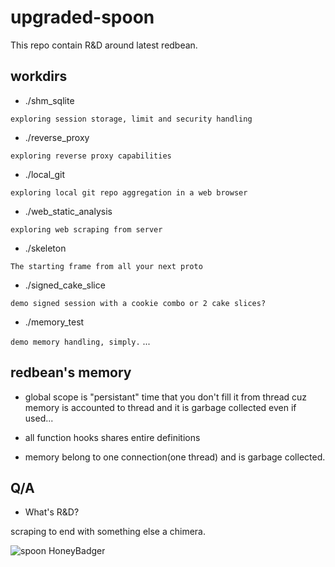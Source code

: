 # upgraded-spoon
This repo contain R&amp;D around latest redbean.

## workdirs

- ./shm_sqlite

```exploring session storage, limit and security handling```

- ./reverse_proxy

```exploring reverse proxy capabilities```

- ./local_git

```exploring local git repo aggregation in a web browser```

- ./web_static_analysis

```exploring web scraping from server```

- ./skeleton

```The starting frame from all your next proto```

- ./signed_cake_slice

```demo signed session with a cookie combo or 2 cake slices?```

- ./memory_test

```demo memory handling, simply.```
...

## redbean's memory

- global scope is "persistant" time that you don't fill it from thread cuz memory is accounted to thread and it is garbage collected even if used...

- all function hooks shares entire definitions

- memory belong to one connection(one thread) and is garbage collected.

## Q/A

- What's R&amp;D?

scraping to end with something else a chimera.

![spoon HoneyBadger](.rzh-ts.asc.png)

